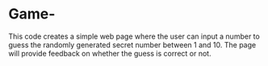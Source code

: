 # Game-
This code creates a simple web page where the user can input a number to guess the randomly generated secret number between 1 and 10. The page will provide feedback on whether the guess is correct or not.
